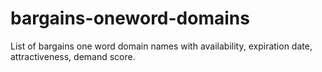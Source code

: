 # bargains-oneword-domains
List of bargains one word domain names with availability, expiration date, attractiveness, demand score.
